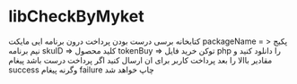 # libCheckByMyket
کتابخانه برسی درست بودن پرداخت  درون برنامه ایی مایکت
packageName = > پکیج نیم  برنامه
skuID => کلید محصول 
tokenBuy => توکن خرید
فایل php را  دانلود کنید و مقادیر باالا را بعد پرداخت کاربر برای ان ارسال کنید اگر پرداخت درست باشد پیغام
success
وگرنه پیغام 
failure
چاپ خواهد شد


